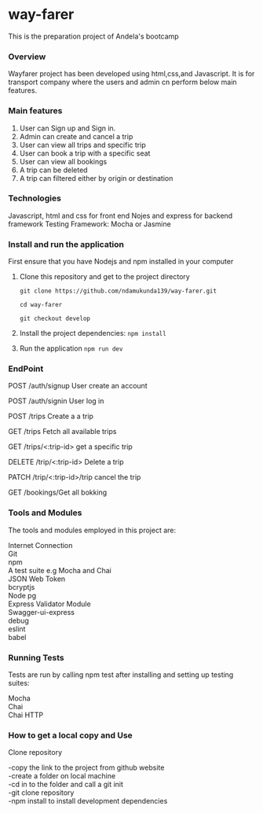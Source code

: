 # way-farer
This is the preparation project of Andela's bootcamp
### Overview 

Wayfarer project has been developed using html,css,and Javascript.
It is for transport company where the users and admin cn perform below main features.

### Main features
1. User can Sign up and Sign in.
2. Admin can create and cancel a trip
3. User can view all trips and specific trip
4. User can book a trip with a specific seat
5. User can view all bookings
6. A trip can be deleted
7. A trip can filtered either by origin or destination

### Technologies

Javascript, html and css for front end
Nojes and express for backend framework
Testing Framework: Mocha or Jasmine  

### Install and run the application

First ensure that you have Nodejs and npm installed in your computer

1. Clone this repository and get to the project directory

    ```git clone https://github.com/ndamukunda139/way-farer.git```
    
    ```cd way-farer```
    
    ```git checkout develop```
    
2. Install the project dependencies:
   ``npm install``
3. Run the application
   ```npm run dev```
   
### EndPoint
   
POST	/auth/signup	User create an account

POST	/auth/signin	 User log in 

POST	/trips	Create a a trip

GET	/trips	Fetch all available trips

GET	/trips/<:trip-id>	get a specific trip

DELETE	/trip/<:trip-id>	Delete a trip

PATCH	/trip/<:trip-id>/trip	cancel the trip

GET	/bookings/Get all bokking

### Tools and Modules

The tools and modules employed in this project are:

Internet Connection<br/>
Git<br/>
npm<br/>
A test suite e.g Mocha and Chai<br/>
JSON Web Token<br/>
bcryptjs<br/>
Node pg<br/>
Express Validator Module<br/>
Swagger-ui-express<br/>
debug<br/>
eslint<br/>
babel<br/>


### Running Tests
Tests are run by calling npm test after installing and setting up testing suites:

Mocha<br/>
Chai<br/>
Chai HTTP<br/>

### How to get a local copy and Use
Clone repository

-copy the link to the project from github website<br/>
-create a folder on local machine<br/>
-cd in to the folder and call a git init<br/>
-git clone repository<br/>
-npm install to install development dependencies<br/>
